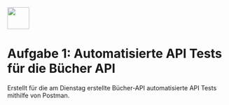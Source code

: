 <img src="Techstarter.svg" style="height: 50px; width: auto">

# Aufgabe 1: Automatisierte API Tests für die Bücher API

Erstellt für die am Dienstag erstellte Bücher-API automatisierte API Tests mithilfe von Postman. 